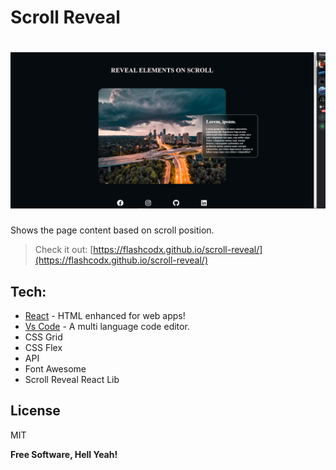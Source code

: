 # Scroll Reveal

# ![preview](src/assets/screenshot.png)

Shows the page content based on scroll position.

> Check it out: [https://flashcodx.github.io/scroll-reveal/](https://flashcodx.github.io/scroll-reveal/)

## Tech:

- [React] - HTML enhanced for web apps!
- [Vs Code] - A multi language code editor.
- CSS Grid
- CSS Flex
- API
- Font Awesome
- Scroll Reveal React Lib

## License

MIT

**Free Software, Hell Yeah!**

[react]: https://reactjs.org/
[font awesome]: https://fontawesome.com/
[vs code]: https://code.visualstudio.com/
